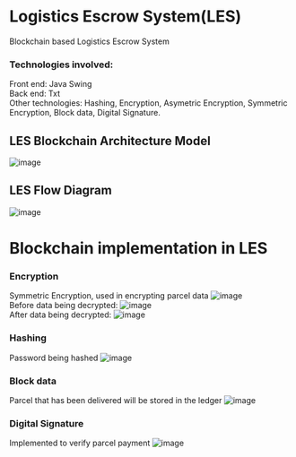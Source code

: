 # Logistics Escrow System(LES)
Blockchain based Logistics Escrow System 

### Technologies involved:
Front end: Java Swing <br>
Back end: Txt <br>
Other technologies: Hashing, Encryption, Asymetric Encryption, Symmetric Encryption, Block data, Digital Signature.

## LES Blockchain Architecture Model
![image](https://github.com/JunWei25/Logistics-Escrow-System-LES-/assets/90762158/13055f16-3549-4939-9ea3-946cccc9102f)

## LES Flow Diagram
![image](https://github.com/JunWei25/Logistics-Escrow-System-LES-/assets/90762158/5d826aec-3d64-4212-8457-e00784e4fcc8)

# Blockchain implementation in LES
### Encryption
Symmetric Encryption, used in encrypting parcel data
![image](https://github.com/JunWei25/Logistics-Escrow-System-LES-/assets/90762158/a5cf1d5d-b93d-4a0d-a042-bdc0540ebb57)
<br>
Before data being decrypted:
![image](https://github.com/JunWei25/Logistics-Escrow-System-LES-/assets/90762158/1806e9d5-c525-45df-9d2e-ad88d8701eb5)
<br>
After data being decrypted:
![image](https://github.com/JunWei25/Logistics-Escrow-System-LES-/assets/90762158/85557ab5-6b8a-4335-abbc-467691191e9b)

### Hashing
Password being hashed
![image](https://github.com/JunWei25/Logistics-Escrow-System-LES-/assets/90762158/5c7dcf3f-ad68-43a0-9ebc-2e77010f5190)

### Block data
Parcel that has been delivered will be stored in the ledger
![image](https://github.com/JunWei25/Logistics-Escrow-System-LES-/assets/90762158/9630c257-b529-41e3-8f04-129938d42aed)

### Digital Signature
Implemented to verify parcel payment
![image](https://github.com/JunWei25/Logistics-Escrow-System-LES-/assets/90762158/7fc6a7c2-281b-48f9-bd4d-2ce0eb668bc6)
